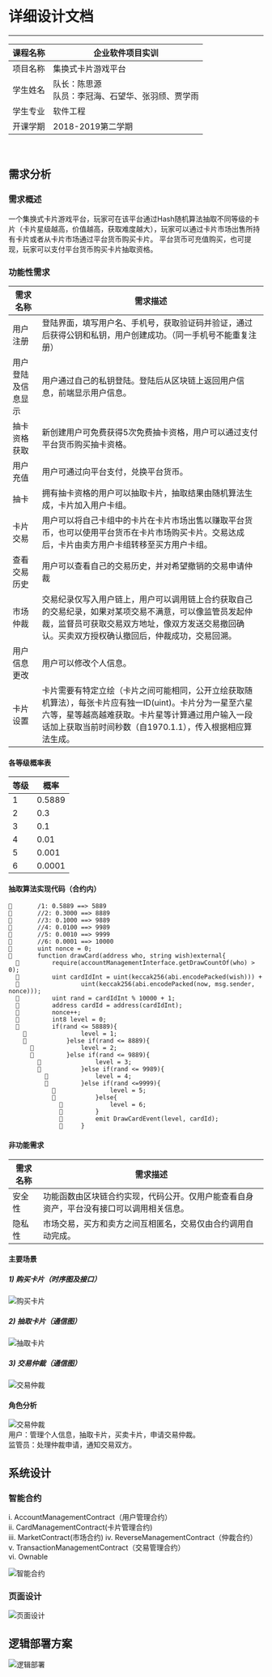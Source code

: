 # 详细设计文档
-----------------------
课程名称|企业软件项目实训
-|-
项目名称|集换式卡片游戏平台
学生姓名|队长：陈思源</br>  队员：李冠海、石望华、张羽颀、贾学雨
学生专业|软件工程
开课学期|2018-2019第二学期

</br>

## 需求分析
### 需求概述
一个集换式卡片游戏平台，玩家可在该平台通过Hash随机算法抽取不同等级的卡片（卡片星级越高，价值越高，获取难度越大），玩家可以通过卡片市场出售所持有卡片或者从卡片市场通过平台货币购买卡片。
平台货币可充值购买，也可提现，玩家可以支付平台货币购买卡片抽取资格。
### 功能性需求
需求名称|需求描述
-|-
用户注册|登陆界面，填写用户名、手机号，获取验证码并验证，通过后获得公钥和私钥，用户创建成功。（同一手机号不能重复注册）
用户登陆及信息显示|用户通过自己的私钥登陆。登陆后从区块链上返回用户信息，前端显示用户信息。
抽卡资格获取|新创建用户可免费获得5次免费抽卡资格，用户可以通过支付平台货币购买抽卡资格。
用户充值|用户可通过向平台支付，兑换平台货币。
抽卡|拥有抽卡资格的用户可以抽取卡片，抽取结果由随机算法生成，卡片加入用户卡组。
卡片交易|用户可以将自己卡组中的卡片在卡片市场出售以赚取平台货币，也可以使用平台货币在卡片市场购买卡片。交易达成后，卡片由卖方用户卡组转移至买方用户卡组。
查看交易历史|用户可以查看自己的交易历史，并对希望撤销的交易申请仲裁
市场仲裁|交易纪录仅写入用户链上，用户可以调用链上合约获取自己的交易纪录，如果对某项交易不满意，可以像监管员发起仲裁，监督员可获取交易双方地址，像双方发送交易撤回确认。买卖双方授权确认撤回后，仲裁成功，交易回溯。
用户信息更改|用户可以修改个人信息。
卡片设置|卡片需要有特定立绘（卡片之间可能相同，公开立绘获取随机算法），每张卡片应有独一ID(uint)。卡片分为一星至六星六等，星等越高越难获取。卡片星等计算通过用户输入一段话加上获取当前时间秒数（自1970.1.1），传入根据相应算法生成。

#### 各等级概率表
等级|概率
-|-
1|	0.5889
2|	0.3
3|	0.1
4|	0.01
5|	0.001
6|	0.0001

#### 抽取算法实现代码（合约内）
    	    /1: 0.5889 ==> 5889   
    	    //2: 0.3000 ==> 8889  
    	    //3: 0.1000 ==> 9889  
    	    //4: 0.0100 ==> 9989  
    	    //5: 0.0010 ==> 9999  
    	    //6: 0.0001 ==> 10000  
    	    uint nonce = 0;  
    	    function drawCard(address who, string wish)external{  
      	        require(accountManagementInterface.getDrawCountOf(who) > 0);  
      	        uint cardIdInt = uint(keccak256(abi.encodePacked(wish))) +   
      	                uint(keccak256(abi.encodePacked(now, msg.sender, nonce)));  
      	        uint rand = cardIdInt % 10000 + 1;  
      	        address cardId = address(cardIdInt);  
      	        nonce++;  
      	        int8 level = 0;  
      	        if(rand <= 58889){  
        	            level = 1;  
        	        }else if(rand <= 8889){  
          	            level = 2;  
          	        }else if(rand <= 9889){  
            	            level = 3;  
            	        }else if(rand <= 9989){  
              	            level = 4;  
              	        }else if(rand <=9999){  
                	            level = 5;  
                	        }else{  
                  	            level = 6;  
                  	        }  
                  	        emit DrawCardEvent(level, cardId);  
                  	    }  

#### 非功能需求
需求名称|需求描述
-|-
安全性|功能函数由区块链合约实现，代码公开。仅用户能查看自身资产，平台没有接口可以调用相关信息。
隐私性|市场交易，买方和卖方之间互相匿名，交易仅由合约调用自动完成。

#### 主要场景
##### 1)	购买卡片（时序图及接口）
![购买卡片](./images/CardTransaction.png)
##### 2)	抽取卡片（通信图）
![抽取卡片](./images/DrawCards.png)
##### 3)	交易仲裁（通信图）
![交易仲裁](./images/reverseTransaction.png)

#### 角色分析
![交易仲裁](./images/caseImage.png)   
用户：管理个人信息，抽取卡片，买卖卡片，申请交易仲裁。   
监管员：处理仲裁申请，通知交易双方。

## 系统设计
### 智能合约
i. AccountManagementContract（用户管理合约）  
ii. CardManagementContract(卡片管理合约)  
iii. MarketContract(市场合约)
iv. ReverseManagementContract（仲裁合约）   
v. TransactionManagementContract（交易管理合约）  
vi. Ownable

![智能合约](./images/Contracts.png)
### 页面设计
![页面设计](./images/surface.png)
## 逻辑部署方案
![逻辑部署](./images/Logical.png) 

